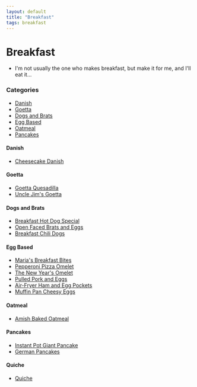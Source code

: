 ```yaml
---
layout: default
title: "Breakfast"
tags: breakfast
---
```

# Breakfast
* I'm not usually the one who makes breakfast, but make it for me, and I'll eat it...

### Categories
<!-- TOC depthFrom:4 depthTo:6 withLinks:1 updateOnSave:1 orderedList:0 -->

- [Danish](#danish)
- [Goetta](#goetta)
- [Dogs and Brats](#dogs-and-brats)
- [Egg Based](#egg-based)
- [Oatmeal](#oatmeal)
- [Pancakes](#pancakes)

<!-- /TOC -->

#### Danish
* [Cheesecake Danish]({{site.github.url}}/Breakfast/CheesecakeDanish/index.html)

#### Goetta
* [Goetta Quesadilla]({{site.github.url}}/Breakfast/GoettaQuesadilla/index.html)
* [Uncle Jim's Goetta]({{site.github.url}}/Breakfast/UncleJimsGoetta/index.html)

#### Dogs and Brats
* [Breakfast Hot Dog Special]({{site.github.url}}/Breakfast/BreakfastHotDogSpecial/index.html)
* [Open Faced Brats and Eggs]({{site.github.url}}/Breakfast/OpenFaceBratsAndEggs/index.html)
* [Breakfast Chili Dogs]({{site.github.url}}/Breakfast/BreakfastChiliDogs/index.html)

#### Egg Based
* [Maria's Breakfast Bites]({{site.github.url}}/Breakfast/MariasBreakfastBites/index.html)
* [Pepperoni Pizza Omelet]({{site.github.url}}/Breakfast/PepperoniPizzaOmelet/index.html)
* [The New Year's Omelet]({{site.github.url}}/Breakfast/TheNewYearsOmelet/index.html)
* [Pulled Pork and Eggs]({{site.github.url}}/Breakfast/PulledPorkAndEggs/index.html)
* [Air-Fryer Ham and Egg Pockets]({{site.github.url}}/Breakfast/AirFryerHamAndEggPockets/index.html)
* [Muffin Pan Cheesy Eggs]({{site.github.url}}/MuffinPanCheesyEggs/index.html)

#### Oatmeal
* [Amish Baked Oatmeal]({{site.github.url}}/Breakfast/AmishBakedOatmeal/index.html)

#### Pancakes
* [Instant Pot Giant Pancake]({{site.github.url}}/Breakfast/InstantPotGiantPancake/index.html)
* [German Pancakes]({{site.github.url}}/Breakfast/GermanPancakes/index.html)

#### Quiche
* [Quiche]({{site.github.url}}/Breakfast/Quiche/index.html)